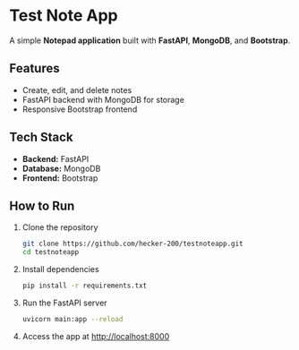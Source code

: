 # Test Note App  
A simple **Notepad application** built with **FastAPI**, **MongoDB**, and **Bootstrap**.  

## Features
- Create, edit, and delete notes  
- FastAPI backend with MongoDB for storage  
- Responsive Bootstrap frontend  

## Tech Stack
- **Backend:** FastAPI  
- **Database:** MongoDB  
- **Frontend:** Bootstrap  

## How to Run
1. Clone the repository  
   ```bash
   git clone https://github.com/hecker-200/testnoteapp.git
   cd testnoteapp
   ```

2. Install dependencies  
   ```bash
   pip install -r requirements.txt
   ```

3. Run the FastAPI server  
   ```bash
   uvicorn main:app --reload
   ```

4. Access the app at [http://localhost:8000](http://localhost:8000)
